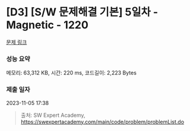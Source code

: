 # [D3] [S/W 문제해결 기본] 5일차 - Magnetic - 1220 

[문제 링크](https://swexpertacademy.com/main/code/problem/problemDetail.do?contestProbId=AV14hwZqABsCFAYD) 

### 성능 요약

메모리: 63,312 KB, 시간: 220 ms, 코드길이: 2,223 Bytes

### 제출 일자

2023-11-05 17:38



> 출처: SW Expert Academy, https://swexpertacademy.com/main/code/problem/problemList.do